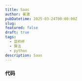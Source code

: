 ```yaml
---
title: Saas
author: 萑澈
pubDatetime: 2025-03-24T00:00:00Z
slug: 
featured: false
draft: true
tags:
  - 蓝桥杯
  - 算法
  - python
description: Saas
---
```


### 代码

```python

```